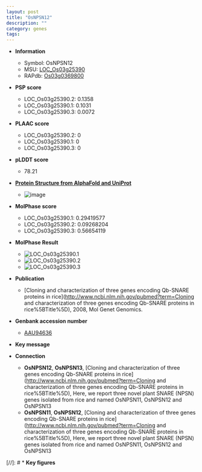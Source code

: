 ```yaml
---
layout: post
title: "OsNPSN12"
description: ""
category: genes
tags: 
---
```


* **Information**  
    + Symbol: OsNPSN12  
    + MSU: [LOC_Os03g25390](http://rice.plantbiology.msu.edu/cgi-bin/ORF_infopage.cgi?orf=LOC_Os03g25390)  
    + RAPdb: [Os03g0369800](http://rapdb.dna.affrc.go.jp/viewer/gbrowse_details/irgsp1?name=Os03g0369800)  

* **PSP score**  
    + LOC_Os03g25390.2: 0.1358 
    + LOC_Os03g25390.1: 0.1031 
    + LOC_Os03g25390.3: 0.0072 

* **PLAAC score**  
    + LOC_Os03g25390.2: 0 
    + LOC_Os03g25390.1: 0 
    + LOC_Os03g25390.3: 0 

* **pLDDT score**
    + 78.21

* **[Protein Structure from AlphaFold and UniProt](https://www.uniprot.org/uniprotkb/Q10KU8/entry#structure)**
    + ![image](https://ricepsp.github.io/images/Q1/AF-Q10KU8-F1.png)

* **MolPhase score**
    + LOC_Os03g25390.1: 0.29419577
    + LOC_Os03g25390.2: 0.09268204
    + LOC_Os03g25390.3: 0.56654119

* **MolPhase Result**
    + ![LOC_Os03g25390.1](https://304243504.github.io/Pictures/LOC_Os03g/LOC_Os03g25390.1.png)
    + ![LOC_Os03g25390.2](https://304243504.github.io/Pictures/LOC_Os03g/LOC_Os03g25390.2.png)
    + ![LOC_Os03g25390.3](https://304243504.github.io/Pictures/LOC_Os03g/LOC_Os03g25390.3.png)

* **Publication**  
    + [Cloning and characterization of three genes encoding Qb-SNARE proteins in rice](http://www.ncbi.nlm.nih.gov/pubmed?term=Cloning and characterization of three genes encoding Qb-SNARE proteins in rice%5BTitle%5D), 2008, Mol Genet Genomics.

* **Genbank accession number**  
    + [AAU94636](http://www.ncbi.nlm.nih.gov/nuccore/AAU94636)

* **Key message**  

* **Connection**  
    + __OsNPSN12__, __OsNPSN13__, [Cloning and characterization of three genes encoding Qb-SNARE proteins in rice](http://www.ncbi.nlm.nih.gov/pubmed?term=Cloning and characterization of three genes encoding Qb-SNARE proteins in rice%5BTitle%5D), Here, we report three novel plant SNARE (NPSN) genes isolated from rice and named OsNPSN11, OsNPSN12 and OsNPSN13
    + __OsNPSN11__, __OsNPSN12__, [Cloning and characterization of three genes encoding Qb-SNARE proteins in rice](http://www.ncbi.nlm.nih.gov/pubmed?term=Cloning and characterization of three genes encoding Qb-SNARE proteins in rice%5BTitle%5D), Here, we report three novel plant SNARE (NPSN) genes isolated from rice and named OsNPSN11, OsNPSN12 and OsNPSN13

[//]: # * **Key figures**  


